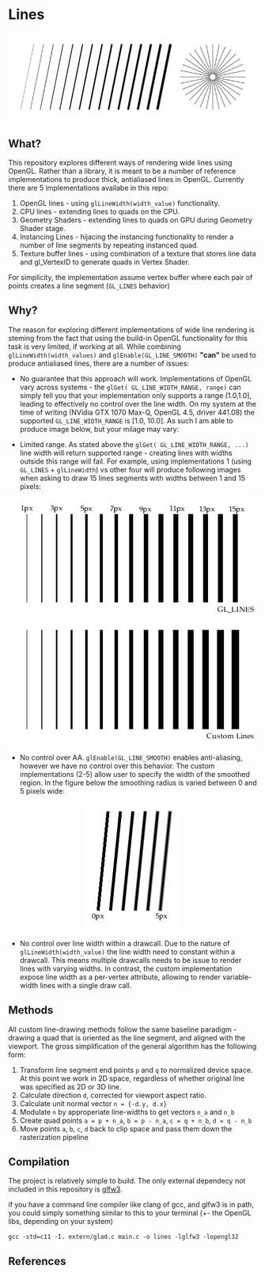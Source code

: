 # Lines

<p align="center"> 
<img src="screenshots/aa_lines.png">
</p>

## What?

This repository explores different ways of rendering wide lines using OpenGL. Rather than a library, it is meant to be a
number of reference implementations to produce thick, antialiased lines in OpenGL. Currently there are 5 implementations
availabe in this repo:

1. OpenGL lines - using `glLineWidth(width_value)` functionality.
2. CPU lines - extending lines to quads on the CPU.
3. Geometry Shaders - extending lines to quads on GPU during Geometry Shader stage.
4. Instancing Lines - hijacing the instancing functionality to render a number of line segments by repeating instanced quad.
5. Texture buffer lines - using combination of a texture that stores line data and gl_VertexID to generate quads in Vertex Shader.

For simplicity, the implementation assume vertex buffer where each pair of points creates a line segment (`GL_LINES` behavior)

## Why?

The reason for exploring different implementations of wide line rendering is steming from the fact that using the build-in OpenGL functionality for this task is very limited, if working at all. While combining `glLineWidth(width_values)` and `glEnable(GL_LINE_SMOOTH)` **"can"** be used to produce antialiased lines, there are a number of issues:

- No guarantee that this approach will work. Implementations of OpenGL vary across systems - the `glGet( GL_LINE_WIDTH_RANGE, range)` can simply tell you that your implementation only supports a range (1.0,1.0], leading to effectively no control over the line width. On my system at the time of writing (NVidia GTX 1070 Max-Q, OpenGL 4.5, driver 441.08) the supported `GL_LINE_WIDTH_RANGE` is [1.0, 10.0]. As such I am able to produce image below, but your milage may vary:

- Limited range. As stated above the `glGet( GL_LINE_WIDTH_RANGE, ...)` line width will return supported range - creating lines with widths outside this range will fail. For example, using implementations 1 (using `GL_LINES` + `glLineWidth`) vs other four will produce following images when asking to draw 15 lines segments with widths between 1 and 15 pixels:

<p align="center"> 
<img src="screenshots/line_width_range.png">
</p>

- No control over AA. `glEnable(GL_LINE_SMOOTH)` enables anti-aliasing, however we have no control over this behavior. The custom implementations (2-5) allow user to specify the width of the smoothed region. In the figure below the smoothing radius is varied between 0 and 5 pixels wide:

<p align="center"> 
<img src="screenshots/line_filtering.png">
</p>

- No control over line width within a drawcall. Due to the nature of `glLineWidth(width_value)` the line width need to constant within a drawcall. This means multiple drawcalls needs to be issue to render lines with varying widths. In contrast, the custom implementation expose line width as a per-vertex attribute, allowing to render variable-width
lines with a single draw call.

## Methods

All custom line-drawing methods follow the same baseline paradigm - drawing a quad that is oriented as the line segment, and aligned with the viewport. The gross simplification of the general algorithm has the following form:

1. Transform line segment end points `p` and `q` to normalized device space. At this point we work in 2D space, regardless of whether original line was specified as 2D or 3D line. 
2. Calculate direction `d`, corrected for viewport aspect ratio.
3. Calculate unit normal vector `n = {-d.y, d.x}`
4. Modulate `n` by approperiate line-widths to get vectors `n_a` and `n_b` 
5. Create quad points `a = p + n_a`, `b = p - n_a`, `c = q + n_b`, `d = q - n_b`
6. Move points `a`, `b`, `c`, `d` back to clip space and pass them down the rasterization pipeline

<!-- 
Below we discuss different variants of the method 
### CPU lines
If everything else fails, we can always just take the input buffer and use it to calculate new vertex locations.

### Geometry Shader lines
We can utilize the geometry shaders available in OpenGL 3.3+ to produce the desired vertex data on GPU

### Instancing lines


### Texture Buffer lines

% Add references to Chrisoph Kubish talk on the OpenGL blueprints. -->



## Compilation
The project is relatively simple to build. The only external dependecy not included in this repository is [glfw3](https://www.glfw.org/).

if you have a command line compiler like clang of gcc, and glfw3 is in path, you could simply something similar to this to your terminal (+- the OpenGL libs, depending on your system)

```
gcc -std=c11 -I. extern/glad.c main.c -o lines -lglfw3 -lopengl32
```

## References


